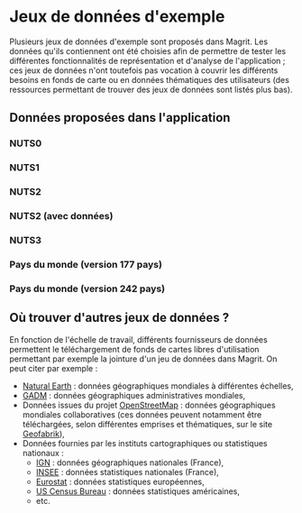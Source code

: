 # Jeux de données d'exemple

Plusieurs jeux de données d'exemple sont proposés dans Magrit.
Les données qu'ils contiennent ont été choisies afin de permettre de tester les différentes fonctionnalités de
représentation et d'analyse de l'application ; ces jeux de données n'ont toutefois pas vocation à couvrir
les différents besoins en fonds de carte ou en données thématiques des utilisateurs (des ressources permettant de 
trouver des jeux de données sont listés plus bas).

## Données proposées dans l'application

### NUTS0

### NUTS1

### NUTS2

### NUTS2 (avec données)

### NUTS3

### Pays du monde (version 177 pays)

### Pays du monde (version 242 pays)

## Où trouver d'autres jeux de données ?

En fonction de l'échelle de travail, différents fournisseurs de données permettent le téléchargement de
fonds de cartes libres d'utilisation permettant par exemple la jointure d'un jeu de données dans Magrit.
On peut citer par exemple :

- [Natural Earth](https://www.naturalearthdata.com/) : données géographiques mondiales à différentes échelles,
- [GADM](https://gadm.org/) : données géographiques administratives mondiales,
- Données issues du projet [OpenStreetMap](https://www.openstreetmap.org/) : données géographiques mondiales collaboratives (ces données
  peuvent notamment être téléchargées, selon différentes emprises et thématiques, sur le site [Geofabrik](https://download.geofabrik.de/)),
- Données fournies par les instituts cartographiques ou statistiques nationaux :
  - [IGN](https://www.ign.fr/) : données géographiques nationales (France),
  - [INSEE](https://www.insee.fr/) : données statistiques nationales (France),
  - [Eurostat](https://ec.europa.eu/eurostat) : données statistiques européennes,
  - [US Census Bureau](https://www.census.gov/) : données statistiques américaines,
  - etc.

